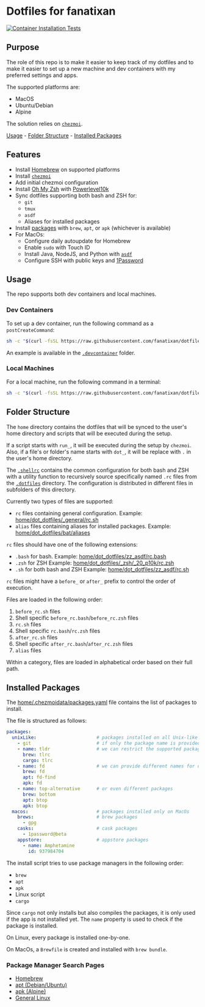 # Dotfiles for fanatixan

[![Container Installation Tests](https://github.com/fanatixan/dotfiles/actions/workflows/pipeline.yml/badge.svg)](https://github.com/fanatixan/dotfiles/actions/workflows/pipeline.yml)

## Purpose

The role of this repo is to make it easier to keep track of my dotfiles
and to make it easier to set up a new machine and dev containers with my
preferred settings and apps.

The supported platforms are:

- MacOS
- Ubuntu/Debian
- Alpine

The solution relies on [`chezmoi`](https://www.chezmoi.io/).

[Usage](#usage) -
[Folder Structure](#folder-structure) -
[Installed Packages](#installed-packages)

## Features

- Install [Homebrew](https://brew.sh/) on supported platforms
- Install [`chezmoi`](https://www.chezmoi.io/)
- Add initial chezmoi configuration
- Install [Oh My Zsh](https://ohmyz.sh/) with [Powerlevel10k](https://github.com/romkatv/powerlevel10k)
- Sync dotfiles supporting both bash and ZSH for:
  - `git`
  - `tmux`
  - `asdf`
  - Aliases for installed packages
- Install [packages](#installed-packages) with `brew`, `apt`, or `apk` (whichever is available)
- For MacOs:
  - Configure daily autoupdate for Homebrew
  - Enable `sudo` with Touch ID
  - Install Java, NodeJS, and Python with [`asdf`](https://asdf-vm.com/)
  - Configure SSH with public keys and [1Password](https://1password.com/)

## Usage

The repo supports both dev containers and local machines.

### Dev Containers

To set up a dev container, run the following command as a `postCreateCommand`:

```sh
sh -c "$(curl -fsSL https://raw.githubusercontent.com/fanatixan/dotfiles/refs/heads/main/init-container.sh)"
```

An example is available in the [`.devcontainer`](.devcontainer) folder.

### Local Machines

For a local machine, run the following command in a terminal:

```sh
sh -c "$(curl -fsSL https://raw.githubusercontent.com/fanatixan/dotfiles/refs/heads/main/init-pc.sh)"
```

## Folder Structure

The `home` directory contains the dotfiles that will be synced to the user's home directory
and scripts that will be executed during the setup.

If a script starts with `run_`, it will be executed during the setup by `chezmoi`.
Also, if a file's or folder's name starts with `dot_`, it will be replace with
`.` in the user's home directory.

The [`.shellrc`](home/dot_shellrc) contains the common configuration for both bash
and ZSH with a utility function to recursively source specifically named `.rc` files
from the [`.dotfiles`](home/dot_dotfiles/) directory. The configuration is distributed
in different files in subfolders of this directory.

Currently two types of files are supported:

- `rc` files containing general configuration.
  Example: [home/dot_dotfiles/_general/rc.sh](home/dot_dotfiles/_general/rc.sh)
- `alias` files containing aliases for installed packages.
  Example: [home/dot_dotfiles/bat/aliases](home/dot_dotfiles/bat/aliases)

`rc` files should have one of the following extensions:

- `.bash` for bash.
  Example: [home/dot_dotfiles/zz_asdf/rc.bash](home/dot_dotfiles/zz_asdf/rc.bash)
- `.zsh` for ZSH
  Example: [home/dot_dotfiles/_zsh/_20_p10k/rc.zsh](home/dot_dotfiles/_zsh/_20_p10k/rc.zsh)
- `.sh` for both bash and ZSH
  Example: [home/dot_dotfiles/zz_asdf/rc.sh](home/dot_dotfiles/zz_asdf/rc.sh)

`rc` files might have a `before_` or `after_` prefix to control the order of execution.

Files are loaded in the following order:

1. `before_rc.sh` files
2. Shell specific `before_rc.bash`/`before_rc.zsh` files
3. `rc.sh` files
4. Shell specific `rc.bash`/`rc.zsh` files
5. `after_rc.sh` files
6. Shell specific `after_rc.bash`/`after_rc.zsh` files
7. `alias` files

Within a category, files are loaded in alphabetical order based on their full path.

## Installed Packages

The [home/.chezmoidata/packages.yaml](home/.chezmoidata/packages.yaml) file contains
the list of packages to install.

The file is structured as follows:

```yaml
packages:
  unixLike:                      # packages installed on all Unix-like systems
    - git                        # if only the package name is provided, it is will be searhed in every supported package manager
    - name: tldr                 # we can restrict the supported package managers
      brew: tlrc        
      cargo: tlrc
    - name: fd                   # we can provide different names for different package managers
      brew: fd
      apt: fd-find
      apk: fd
    - name: top-alternative      # or even different packages
      brew: bottom
      apt: btop
      apk: btop
  macos:                         # packages installed only on MacOs
    brews:                       # brew packages
      - gpg
    casks:                       # cask packages
      - 1password@beta
    appstore:                    # appstore packages
      - name: Amphetamine
        id: 937984704

```

The install script tries to use package managers in the following order:

- `brew`
- `apt`
- `apk`
- Linux script
- `cargo`

Since `cargo` not only installs but also compiles the packages, it is only used
if the app is not installed yet. The `name` property is used to check if the package
is installed.

On Linux, every package is installed one-by-one.

On MacOs, a `Brewfile` is created and installed with `brew bundle`.

### Package Manager Search Pages

- [Homebrew](https://formulae.brew.sh/)
- [apt (Debian/Ubuntu)](https://packages.ubuntu.com/)
- [apk (Alpine)](https://pkgs.alpinelinux.org/)
- [General Linux](https://pkgs.org/)
